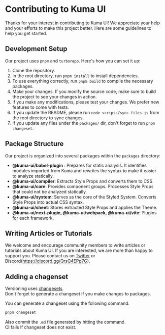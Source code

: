 # Contributing to Kuma UI

Thanks for your interest in contributing to Kuma UI! We appreciate your help and your efforts to make this project better. Here are some guidelines to help you get started.

## Development Setup

Our project uses `pnpm` and `turborepo`. Here's how you can set it up:

1. Clone the repository.
2. In the root directory, run `pnpm install` to install dependencies.
3. To use everything correctly, run `pnpm build` to compile the necessary packages.
4. Make your changes. If you modify the source code, make sure to build the project to see your changes in action.
5. If you make any modifications, please test your changes. We prefer new features to come with tests.
6. If you update the README, please run `node scripts/sync-files.js` from the root directory to sync changes.
7. If you update any files under the `packages/` dir, don't forget to run `pnpm changeset`.

## Package Structure

Our project is organized into several packages within the `packages` directory:

- **@kuma-ui/babel-plugin** : Prepares for static analysis. It identifies modules imported from Kuma and rewrites the syntax to make it easier to analyze statically.
- **@kuma-ui/compiler**: Extracts Style Props and converts them to CSS.
- **@kuma-ui/core**: Provides component groups. Processes Style Props that could not be analyzed statically.
- **@kuma-ui/system**: Serves as the core of the Styled System. Converts Style Props into actual CSS syntax.
- **@kuma-ui/sheet**: Stores extracted Style Props and applies the Theme.
- **@kuma-ui/next-plugin, @kuma-ui/webpack, @kuma-ui/vite**: Plugins for each framework.

## Writing Articles or Tutorials

We welcome and encourage community members to write articles or tutorials about Kuma UI. If you are interested, we are more than happy to support you. Please contact us on [Twitter](https://twitter.com/kuma__ui) or Discord(https://discord.gg/QrsQ4EPp7G).

## Adding a chagenset

Versioning uses [changesets](https://github.com/changesets/changesets).  
Don't forget to generate a changeset if you make changes to packages.

You can generate a changeset using the following command.

```sh
pnpm changeset
```

Also commit the `.md` file generated by hitting the command.  
CI fails if changeset does not exist.
